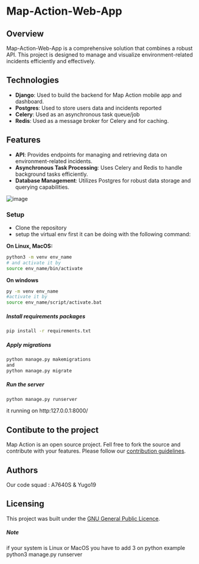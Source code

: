 # Map-Action-Web-App

## Overview
Map-Action-Web-App is a comprehensive solution that combines a robust API. This project is designed to manage and visualize environment-related incidents efficiently and effectively.

## Technologies
- **Django**: Used to build the backend for Map Action mobile app and dashboard.
- **Postgres**: Used to store users data and incidents reported
- **Celery**: Used as an asynchronous task queue/job 
- **Redis**: Used as a message broker for Celery and for caching.

## Features
- **API**: Provides endpoints for managing and retrieving data on environment-related incidents.
- **Asynchronous Task Processing**: Uses Celery and Redis to handle background tasks efficiently.
- **Database Management**: Utilizes Postgres for robust data storage and querying capabilities.

![image](https://github.com/223MapAction/Map-Action-Web-App/assets/64170643/08e7d056-c42a-4ae2-b95a-d70ae4bfe5c1)


### Setup
- Clone the repository
- setup the virtual env first 
it can be doing with the following command:

**On Linux, MacOS:**
```bash
python3 -m venv env_name
# and activate it by
source env_name/bin/activate
```

**On windows**
```bash
py -m venv env_name
#activate it by
source env_name/script/activate.bat
```

##### Install requirements packages
```bash
pip install -r requirements.txt 
```
##### Apply migrations
```bash
python manage.py makemigrations
and
python manage.py migrate 
```

##### Run the server
```bash
python manage.py runserver 
```
it running on http:127.0.0.1:8000/

## Contibute to the project
Map Action is an open source project. Fell free to fork the source and contribute with your features. Please follow our [contribution guidelines](CONTRIBUTING.md).

## Authors
Our code squad : A7640S & Yugo19

## Licensing

This project was built under the [GNU General Public Licence](LICENSE).


##### Note
if your system is Linux or MacOS
you have to add 3 on python
example python3 manage.py runserver



